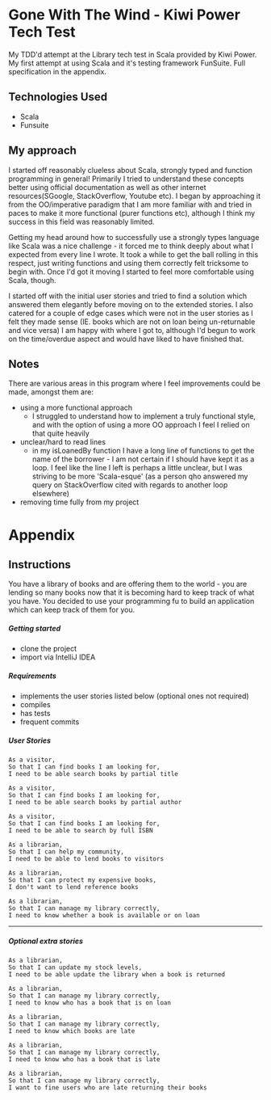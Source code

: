 # Gone With The Wind - Kiwi Power Tech Test

My TDD'd attempt at the Library tech test in Scala provided by Kiwi Power. My first attempt at using Scala and it's testing framework FunSuite. Full specification in the appendix.

## Technologies Used
 - Scala
 - Funsuite

## My approach

I started off reasonably clueless about Scala, strongly typed and function programming in general! Primarily I tried to understand these concepts better using official documentation as well as other internet resources(SGoogle, StackOverflow, Youtube etc).
I began by approaching it from the OO/imperative paradigm that I am more familiar with and tried in paces to make it more functional (purer functions etc), although I think my success in this field was reasonably limited.

Getting my head around how to successfully use a strongly types language like Scala was a nice challenge - it forced me to think deeply about what I expected from every line I wrote.
It took a while to get the ball rolling in this respect, just writing functions and using them correctly felt tricksome to begin with. 
Once I'd got it moving I started to feel more comfortable using Scala, though.

I started off with the initial user stories and tried to find a solution which answered them elegantly before moving on to the extended stories. I also catered for a couple of edge cases which were not in the user stories as I felt they made sense (IE. books which are not on loan being un-returnable and vice versa)
I am happy with where I got to, although I'd begun to work on the time/overdue aspect and would have liked to have finished that.

## Notes

There are various areas in this program where I feel improvements could be made, amongst them are:

- using a more functional approach
    - I struggled to understand how to implement a truly functional style, and with the option of using a more OO approach I feel I relied on that quite heavily
- unclear/hard to read lines
    - in my isLoanedBy function I have a long line of functions to get the name of the borrower - I am not certain if I should have kept it as a loop. I feel like the line I left is perhaps a little unclear, but I was striving to be more 'Scala-esque' (as a person qho answered my query on StackOverflow cited with regards to another loop elsewhere)
- removing time fully from my project
    
# Appendix

## Instructions

You have a library of books and are offering them to the world - you are lending so many books now that it is becoming hard to keep track of what you have.  You decided to use your programming fu to build an application which can keep track of them for you.

##### Getting started

* clone the project
* import via IntelliJ IDEA

##### Requirements

* implements the user stories listed below (optional ones not required)
* compiles
* has tests
* frequent commits

##### User Stories

```text
As a visitor,
So that I can find books I am looking for,
I need to be able search books by partial title
```

```text
As a visitor,
So that I can find books I am looking for,
I need to be able search books by partial author
```

```text
As a visitor,
So that I can find books I am looking for,
I need to be able to search by full ISBN
```

```text
As a librarian,
So that I can help my community,
I need to be able to lend books to visitors
```

```text
As a librarian,
So that I can protect my expensive books,
I don't want to lend reference books
```

```text
As a librarian,
So that I can manage my library correctly,
I need to know whether a book is available or on loan
```

---

##### Optional extra stories

```text
As a librarian,
So that I can update my stock levels,
I need to be able update the library when a book is returned 
```

```text
As a librarian,
So that I can manage my library correctly,
I need to know who has a book that is on loan
```

```text
As a librarian,
So that I can manage my library correctly,
I need to know which books are late
```

```text
As a librarian,
So that I can manage my library correctly,
I need to know who has a book that is late
```

```text
As a librarian,
So that I can manage my library correctly,
I want to fine users who are late returning their books

```


